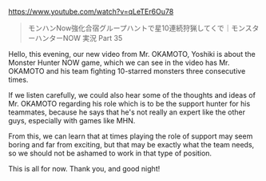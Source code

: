 https://www.youtube.com/watch?v=qLeTEr6Ou78 

> モンハンNow強化合宿グループハントで星10連続狩猟してくで｜モンスターハンターNOW 実況 Part 35

Hello, this evening, our new video from Mr. OKAMOTO, Yoshiki is about the Monster Hunter NOW game, which we can see in the video has Mr. OKAMOTO and his team fighting 10-starred monsters three consecutive times. 

If we listen carefully, we could also hear some of the thoughts and ideas of Mr. OKAMOTO regarding his role which is to be the support hunter for his teammates, because he says that he's not really an expert like the other guys, especially with games like MHN. 

From this, we can learn that at times playing the role of support may seem boring and far from exciting, but that may be exactly what the team needs, so we should not be ashamed to work in that type of position.

This is all for now. Thank you, and good night!
